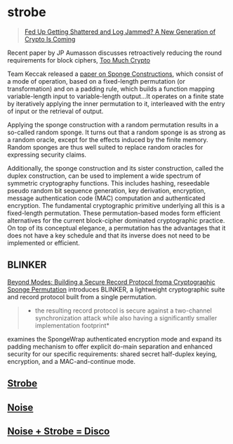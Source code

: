 # strobe
> [Fed Up Getting Shattered and Log Jammed? A New Generation of Crypto Is Coming](https://www.youtube.com/watch?v=bTGLO4obxco)

Recent paper by JP Aumasson discusses retroactively reducing the round requirements for block ciphers, [Too Much Crypto](https://eprint.iacr.org/2019/1492)

Team Keccak released a [paper on Sponge Constructions](https://keccak.team/sponge_duplex.html), which consist of a mode of operation, based on a fixed-length permutation (or transformation) and on a padding rule, which builds a function mapping variable-length input to variable-length output...It operates on a finite state by iteratively applying the inner permutation to it, interleaved with the entry of input or the retrieval of output.

Applying the sponge construction with a random permutation results in a so-called random sponge. It turns out that a random sponge is as strong as a random oracle, except for the effects induced by the finite memory. Random sponges are thus well suited to replace random oracles for expressing security claims.

Additionally, the sponge construction and its sister construction, called the duplex construction, can be used to implement a wide spectrum of symmetric cryptography functions. This includes hashing, reseedable pseudo random bit sequence generation, key derivation, encryption, message authentication code (MAC) computation and authenticated encryption. The fundamental cryptographic primitive underlying all this is a fixed-length permutation. These permutation-based modes form efficient alternatives for the current block-cipher dominated cryptographic practice. On top of its conceptual elegance, a permutation has the advantages that it does not have a key schedule and that its inverse does not need to be implemented or efficient.

## BLINKER

[Beyond Modes: Building a Secure Record Protocol froma Cryptographic Sponge Permutation](https://eprint.iacr.org/2013/772.pdf) introduces BLINKER, a lightweight cryptographic suite and record protocol built from a single permutation.

> * the resulting record protocol is secure against a two-channel synchronization attack while also having a significantly smaller implementation footprint*

examines the SpongeWrap authenticated encryption mode and expand its padding mechanism to offer explicit do-main separation and enhanced security for our specific requirements: shared secret half-duplex keying, encryption, and a MAC-and-continue mode.

## <a href= "https://strobe.sourceforge.io/">Strobe</a>

## <a href = "http://noiseprotocol.org/">Noise</a>

## <a href = "https://cryptologie.net/article/408/noisestrobedisco/">Noise + Strobe = Disco</a>